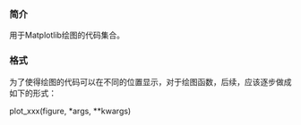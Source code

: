 ### 简介

用于Matplotlib绘图的代码集合。

### 格式

为了使得绘图的代码可以在不同的位置显示，对于绘图函数，后续，应该逐步做成如下的形式：

plot_xxx(figure, *args, **kwargs)


